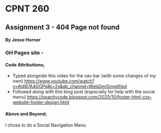 # CPNT 260
## Assignment 3 - 404 Page not found
#### By Jesse Horner

### GH Pages site - 

#### Code Attributions;
- Typed alongside this video for the nav bar (with some changes of my own)
https://www.youtube.com/watch?v=At4B7A4GOPg&t=2s&ab_channel=WebDevSimplified
- Followed along with this blog post (especially for help with the social menu)
https://opacitycode.blogspot.com/2020/10/footer-html-css-website-footer-design.html

#### Above and Beyond;
I chose to do a Social Navigation Menu
